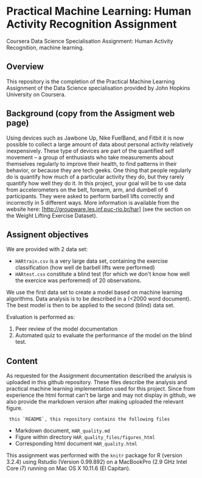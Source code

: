 # Practical Machine Learning: Human Activity Recognition Assignment

Coursera Data Science Specialisation Assignment: Human Activity Recognition, machine learning. 

## Overview

This repository is the completion of the Practical Machine Learning Assignment of the Data Science specialisation provided by John Hopkins University on Coursera.

## Background (copy from the Assigment web page)

Using devices such as Jawbone Up, Nike FuelBand, and Fitbit it is now possible to collect a large amount of data about personal activity relatively inexpensively. These type of devices are part of the quantified self movement – a group of enthusiasts who take measurements about themselves regularly to improve their health, to find patterns in their behavior, or because they are tech geeks. One thing that people regularly do is quantify how much of a particular activity they do, but they rarely quantify how well they do it. In this project, your goal will be to use data from accelerometers on the belt, forearm, arm, and dumbell of 6 participants. They were asked to perform barbell lifts correctly and incorrectly in 5 different ways. More information is available from the website here: [http://groupware.les.inf.puc-rio.br/har] (see the section on the Weight Lifting Exercise Dataset).


## Assignent objectives

We are provided with 2 data set:

* `HARtrain.csv` is a very large data set, containing the exercise classification (how well de barbell lifts were performed)
*  `HARtest.csv` constitute a blind test (for which we don't know how well the exercice was perforemed) of 20 observations. 
 
 We use the first data set to create a model based on machine learning algorithms. Data analysis is to be described in a (<2000 word document). 
 The best  model is then to be applied to the second (blind) data set.
 
 Evaluation is performed as:
 
 1. Peer review of the model documentation
 2. Automated quiz to evaluate the performance of the model on the blind test.

## Content

As requested for the Assignment documentation described the analysis is uploaded in this github repository. 
These files describe the analysis and practical machine learning implementation used for this project. Since from experience the html format can't be large and may not display in github, we also provide the markdown version after making uploaded the relevant figure.

 	 this `README`, this repository contains the following files

* Markdown document, `HAR_quality.md`
* Figure within directory `HAR_quality_files/figures_html`
* Corresponding html document `HAR_quality.html`

This assignment was performed with the `knitr` package for R (version 3.2.4) using Rstudio (Version 0.99.892) on a MacBookPro (2.9 GHz Intel Core i7) running on Mac OS X 10.11.6 (El Capitan).